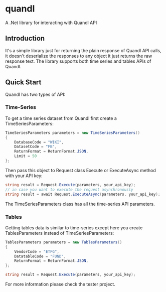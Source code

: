 # quandl
A .Net library for interacting with Quandl API

## Introduction
It's a simple library just for returning the plain response of Quandl API calls, it doesn't deserialize the responses to any object it just returns the raw response text.
The library supports both time series and tables APIs of Quandl.

## Quick Start
Quandl has two types of API:

### Time-Series
To get a time series dataset from Quandl first create a TimeSeriesParameters:
```csharp
TimeSeriesParameters parameters = new TimeSeriesParameters()
{
    DatabaseCode = "WIKI",
    DatasetCode = "FB",
    ReturnFormat = ReturnFormat.JSON,
    Limit = 50
};
```
Then pass this object to Request class Execute or ExecuteAsync method with your API key:
```csharp
string result = Request.Execute(parameters, your_api_key);
// in case you want to execute the request asynchronously
string result = await Request.ExecuteAsync(parameters, your_api_key);
```
The TimeSeriesParameters class has all the time-series API parameters.

### Tables
Getting tables data is similar to time-series except here you create TablesParameters instead of TimeSeriesParameters:
```csharp
TablesParameters parameters = new TablesParameters()
{
    VendorCode = "ETFG",
    DatatableCode = "FUND",
    ReturnFormat = ReturnFormat.JSON,
};

string result = Request.Execute(parameters, your_api_key);
```

For more information please check the tester project.